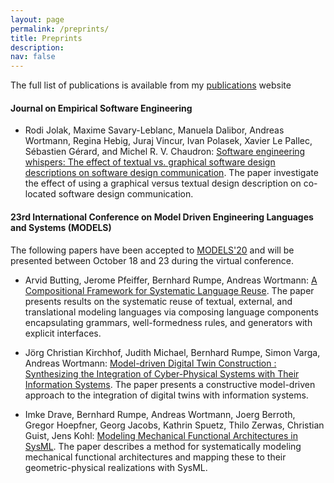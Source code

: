 ```yaml
---
layout: page
permalink: /preprints/
title: Preprints
description: 
nav: false
---
```


The full list of publications is available from my [publications](../publications/) website

#### Journal on Empirical Software Engineering

- Rodi Jolak, Maxime Savary-Leblanc, Manuela Dalibor, Andreas Wortmann, Regina Hebig, Juraj Vincur, Ivan Polasek, Xavier Le Pallec, Sébastien Gérard, and Michel R. V. Chaudron: [Software engineering whispers: The effect of textual vs. graphical software design descriptions on software design communication](https://link.springer.com/article/10.1007/s10664-020-09835-6?wt_mc=Internal.Event.1.SEM.ArticleAuthorOnlineFirst). The paper investigate the effect of using a graphical versus textual design description on co-located software design communication.


#### 23rd International Conference on Model Driven Engineering Languages and Systems (MODELS)

The following papers have been accepted to [MODELS'20](http://www.modelsconference.org/) and will be presented between October 18 and 23 during the virtual conference.

- Arvid Butting, Jerome Pfeiffer, Bernhard Rumpe, Andreas Wortmann: [A Compositional Framework for Systematic Language Reuse](https://raw.githubusercontent.com/awortmann/awortmann.github.io/master/downloads/preprints/2020/models/A_Compositional_Frameworkfor_Systematic_Modeling_Language_Reuse.pdf). The paper presents results on the systematic reuse of textual, external, and translational modeling languages via composing language components encapsulating grammars, well-formedness rules, and generators with explicit interfaces.

- Jörg Christian Kirchhof, Judith Michael, Bernhard Rumpe, Simon Varga, Andreas Wortmann: [Model-driven Digital Twin Construction : Synthesizing the Integration of Cyber-Physical Systems with Their Information Systems](https://raw.githubusercontent.com/awortmann/awortmann.github.io/master/downloads/preprints/2020/models/Model-driven_Digital_Twin_Construction_-_Synthesizing_the_Integration_of_Cyber-Physical_Systems_with_Their_Information_Systems.pdf). The paper presents a constructive model-driven approach to the integration of digital twins with information systems.

- Imke Drave, Bernhard Rumpe, Andreas Wortmann, Joerg Berroth, Gregor Hoepfner, Georg Jacobs, Kathrin Spuetz, Thilo Zerwas, Christian Guist, Jens Kohl: [Modeling Mechanical Functional Architectures in SysML](https://raw.githubusercontent.com/awortmann/awortmann.github.io/master/downloads/preprints/2020/models/Modeling_Mechanical_Functional_Architectures_in_SysML.PDF). The paper describes a method for systematically modeling mechanical functional architectures and mapping these to their geometric-physical realizations with SysML.
